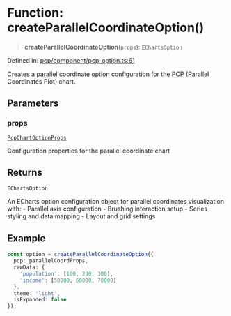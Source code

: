 # Function: createParallelCoordinateOption()

> **createParallelCoordinateOption**(`props`): `EChartsOption`

Defined in: [pcp/component/pcp-option.ts:61](https://github.com/GeoDaCenter/openassistant/blob/2c73424721a2d454352fbebfbd647d2c7c73df8b/packages/echarts/src/pcp/component/pcp-option.ts#L61)

Creates a parallel coordinate option configuration for the PCP (Parallel Coordinates Plot) chart.

## Parameters

### props

[`PcpChartOptionProps`](../type-aliases/PcpChartOptionProps.md)

Configuration properties for the parallel coordinate chart

## Returns

`EChartsOption`

An ECharts option configuration object for parallel coordinates visualization with:
         - Parallel axis configuration
         - Brushing interaction setup
         - Series styling and data mapping
         - Layout and grid settings

## Example

```ts
const option = createParallelCoordinateOption({
  pcp: parallelCoordProps,
  rawData: {
    'population': [100, 200, 300],
    'income': [50000, 60000, 70000]
  },
  theme: 'light',
  isExpanded: false
});
```

